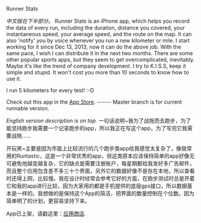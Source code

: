 Runner Stats

<em>中文版在下半部分。</em>
Runner Stats is an iPhone app, which helps you record the data of every run, including the duration, distance you covered, your instantaneous speed, your average speed, and the route on the map. It can also 'notify' you by voice whenever you run a new kilometer or mile. I start working for it since Dec 13, 2013, now it can do the above job. With the same pace, I wish I can distribute it in the next two months.
There are some other popular sports apps, but they seem to get overcomplicated, inevitably. Maybe it's like the trend of company development. I try to K.I.S.S, keep it simple and stupid. It won't cost you more than 10 seconds to know how to use it.

I run 5 kilometers for every test! :-D

Check out this app in the <a href="https://itunes.apple.com/us/app/runner-stats/id793443821?ls=1&mt=8" target="_blank">App Store</a>.
------ Master branch is for current runnable version.

<em>English version description is on top.</em>
一句话说明~我为了战拖而去跑步，为了能坚持跑步我需要一个记录跑步的app，所以我正在写这个app，为了写完它我需要战拖……

开玩笑~主要是因为市面上比较流行的几个跑步类app给我感觉太复杂了，像我常用的Runtastic，这是一个非常优秀的app，但这类原本应该保持简单的app好像无可避免地越变越复杂，它的缺点是需要注册账户，每星期都给我发好多广告邮件，而且整个应用包含差不多三十个界面，另外它的数据好像不是存在本地，所以查看时还得上网，比较慢。我在设计时经常会参考它好的方面，在跑步测试时总是开着它和我的app进行比较，因为大家用的都是手机提供的底层gps接口，所以数据基本是一样的。我想做的是保持这个App的简洁，把界面的数量控制在个位数。因为简单明了的计划，更容易坚持下来。

App已上架，请戳这里：<a href="https://itunes.apple.com/cn/app/runner-stats/id793443821?ls=1&mt=8" target="_blank">应用商店</a>.